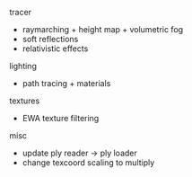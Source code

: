 tracer
 - raymarching + height map + volumetric fog
 - soft reflections
 - relativistic effects

lighting
 - path tracing + materials

textures
 - EWA texture filtering

misc
 - update ply reader -> ply loader
 - change texcoord scaling to multiply
 